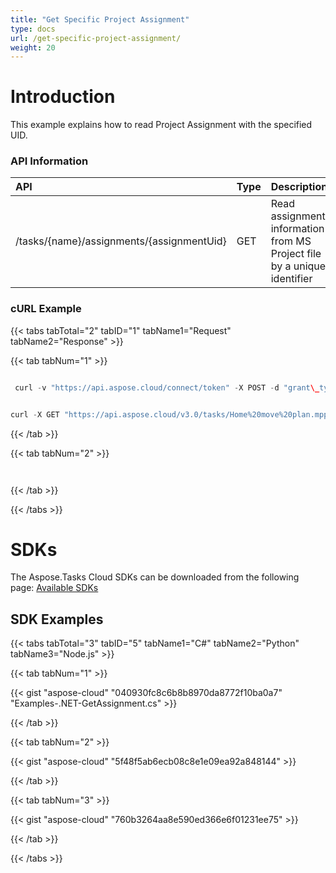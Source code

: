 ```yaml
---
title: "Get Specific Project Assignment"
type: docs
url: /get-specific-project-assignment/
weight: 20
---
```


# **Introduction**
This example explains how to read Project Assignment with the specified UID. 
### **API Information**

|**API**|**Type**|**Description**|**Resource Link**|
| :- | :- | :- | :- |
|/tasks/{name}/assignments/{assignmentUid}|GET|Read assignment information from MS Project file by a unique identifier|[GetAssignment](https://apireference.aspose.cloud/tasks/#/TasksAssignments/GetAssignment)|
### **cURL Example**
{{< tabs tabTotal="2" tabID="1" tabName1="Request" tabName2="Response" >}}

{{< tab tabNum="1" >}}

```java

 curl -v "https://api.aspose.cloud/connect/token" -X POST -d "grant\_type=client\_credentials&client\_id=78946fb4-3bd4-4d3e-b309-f9e2ff9ac6f9&client\_secret=b125f13bf6b76ed81ee990142d841195" -H "Content-Type: application/x-www-form-urlencoded" -H "Accept: application/json"

```

```java

curl -X GET "https://api.aspose.cloud/v3.0/tasks/Home%20move%20plan.mpp/assignments/1" -H "accept: application/json" -H "authorization: Bearer eyJhbGciOiJSUzI1NiIsInR5cCI6IkpXVCJ9.eyJuYmYiOjE1NjI5NjgwOTUsImV4cCI6MTU2MzA1NDQ5NSwiaXNzIjoiaHR0cHM6Ly9hcGkuYXNwb3NlLmNsb3VkIiwiYXVkIjpbImh0dHBzOi8vYXBpLmFzcG9zZS5jbG91ZC9yZXNvdXJjZXMiLCJhcGkucGxhdGZvcm0iLCJhcGkucHJvZHVjdHMiXSwiY2xpZW50X2lkIjoiNzg5NDZmYjQtM2JkNC00ZDNlLWIzMDktZjllMmZmOWFjNmY5IiwiY2xpZW50X2lkU3J2SWQiOiIiLCJzY29wZSI6WyJhcGkucGxhdGZvcm0iLCJhcGkucHJvZHVjdHMiXX0.YesjZfTmxKi7TiKAzBPOZj2jkbWZifAzyJe8nULhCpchlPilLYVLZ0ph6OBF-n4JGOeXhyck3zGORn3TP6wT\_HjFzzHGmZr9aPZnQqVU4Ypch8MnmgPgdeRZ\_L-FVNHq042w5A2zyUUZb9HFk67um7\_vAnuTXWxcHaK6\_mP2jG4vMAiE5MdxfUAylDQNymBRsiMivxgX5a3i2E2eUSCAs7ghpvdlVxHVcyjFg5GX26V67iD-FFqJDihoG6oyTAAJzTRnvxOb3jmNGo2Sav5VmmgkGeuHzDgdTYLJKGMZwXjIKdwx0Vuz-U5ilfbe-XHoqPha3pE5bD7ByjbfR5hnuw"

```

{{< /tab >}}

{{< tab tabNum="2" >}}

```java



```

{{< /tab >}}

{{< /tabs >}}
# **SDKs**
The Aspose.Tasks Cloud SDKs can be downloaded from the following page: [Available SDKs](/available-sdks/)
## **SDK Examples**
{{< tabs tabTotal="3" tabID="5" tabName1="C#" tabName2="Python" tabName3="Node.js" >}}

{{< tab tabNum="1" >}}

{{< gist "aspose-cloud" "040930fc8c6b8b8970da8772f10ba0a7" "Examples-.NET-GetAssignment.cs" >}}

{{< /tab >}}

{{< tab tabNum="2" >}}

{{< gist "aspose-cloud" "5f48f5ab6ecb08c8e1e09ea92a848144" >}}

{{< /tab >}}

{{< tab tabNum="3" >}}

{{< gist "aspose-cloud" "760b3264aa8e590ed366e6f01231ee75" >}}

{{< /tab >}}

{{< /tabs >}}
